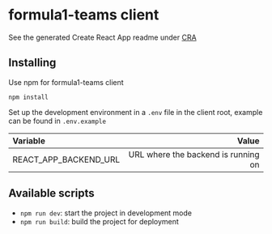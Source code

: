 # formula1-teams client

See the generated Create React App readme under [CRA](./CRA.md)

## Installing

Use npm for formula1-teams client

```console
npm install
```
Set up the development environment in a `.env` file in the client root, example
can be found in `.env.example`

|                         Variable |                                         Value |
|:---------------------------------|----------------------------------------------:|
|            REACT_APP_BACKEND_URL |           URL where the backend is running on |

## Available scripts

- `npm run dev`: start the project in development mode
- `npm run build`: build the project for deployment
